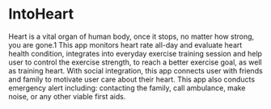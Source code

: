 # IntoHeart

Heart is a vital organ of human body, once it stops, no matter how strong, you are gone.1 This app monitors heart rate all-day and evaluate heart health condition, integrates into everyday exercise training session and help user to control the exercise strength, to reach a better exercise goal, as well as training heart. With social integration, this app connects user with friends and family to motivate user care about their heart. This app also conducts emergency alert including: contacting the family, call ambulance, make noise, or any other viable first aids.
